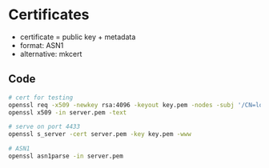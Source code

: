 # Certificates

* certificate = public key + metadata
* format: ASN1
* alternative: mkcert

## Code

```bash
# cert for testing
openssl req -x509 -newkey rsa:4096 -keyout key.pem -nodes -subj '/CN=localhost' -days 365 -out server.pem
openssl x509 -in server.pem -text

# serve on port 4433
openssl s_server -cert server.pem -key key.pem -www

# ASN1
openssl asn1parse -in server.pem
```
